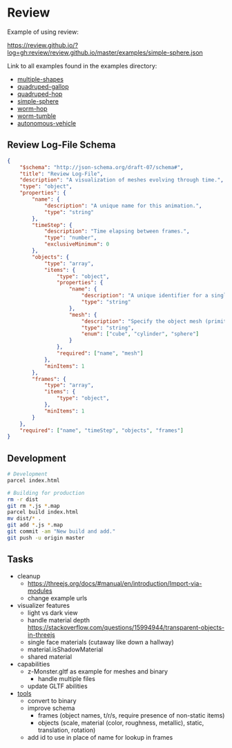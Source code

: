 # Review

Example of using review:

https://review.github.io/?log=gh:review/review.github.io/master/examples/simple-sphere.json

Link to all examples found in the examples directory:

- [multiple-shapes](https://review.github.io/?log=gh:review/review.github.io/master/examples/multiple-shapes.json)
- [quadruped-gallop](https://review.github.io/?log=gh:review/review.github.io/master/examples/quadruped-gallop.json)
- [quadruped-hop](https://review.github.io/?log=gh:review/review.github.io/master/examples/quadruped-hop.json)
- [simple-sphere](https://review.github.io/?log=gh:review/review.github.io/master/examples/simple-sphere.json)
- [worm-hop](https://review.github.io/?log=gh:review/review.github.io/master/examples/worm-hop.json)
- [worm-tumble](https://review.github.io/?log=gh:review/review.github.io/master/examples/worm-tumble.json)
- [autonomous-vehicle](https://review.github.io/?log=gh:anthonyjclark/adabot02-ann/master/animations/fsm-40-2-best20.json)


## Review Log-File Schema

```json
{
    "$schema": "http://json-schema.org/draft-07/schema#",
    "title": "Review Log-File",
    "description": "A visualization of meshes evolving through time.",
    "type": "object",
    "properties": {
        "name": {
            "description": "A unique name for this animation.",
            "type": "string"
        },
        "timeStep": {
            "description": "Time elapsing between frames.",
            "type": "number",
            "exclusiveMinimum": 0
        },
        "objects": {
            "type": "array",
            "items": {
                "type": "object",
                "properties": {
                    "name": {
                        "description": "A unique identifier for a single object.",
                        "type": "string"
                    },
                    "mesh": {
                        "description": "Specify the object mesh (primitives only for now).",
                        "type": "string",
                        "enum": ["cube", "cylinder", "sphere"]
                    }
                },
                "required": ["name", "mesh"]
            },
            "minItems": 1
        },
        "frames": {
            "type": "array",
            "items": {
                "type": "object",
            },
            "minItems": 1
        }
    },
    "required": ["name", "timeStep", "objects", "frames"]
}
```

## Development

~~~bash
# Development
parcel index.html

# Building for production
rm -r dist 
git rm *.js *.map
parcel build index.html
mv dist/* .
git add *.js *.map
git commit -am "New build and add."
git push -u origin master
~~~

## Tasks

- cleanup
  - https://threejs.org/docs/#manual/en/introduction/Import-via-modules
  - change example urls
- visualizer features
  - light vs dark view
  - handle material depth https://stackoverflow.com/questions/15994944/transparent-objects-in-threejs
  - single face materials (cutaway like down a hallway)
  - material.isShadowMaterial
  - shared material
- capabilities
  - z-Monster.gltf as example for meshes and binary
    - handle multiple files
  - update GLTF abilities
- [tools](https://github.com/KhronosGroup/glTF/blob/master/README.md)
  - convert to binary
  - improve schema
    - frames (object names, t/r/s, require presence of non-static items)
    - objects (scale, material (color, roughness, metallic), static, translation, rotation)
  - add id to use in place of name for lookup in frames
